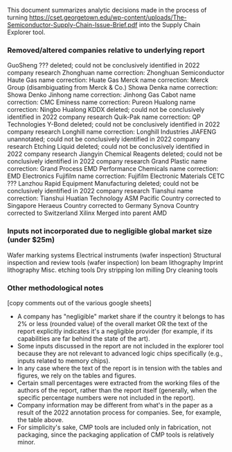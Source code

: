 This document summarizes analytic decisions made in the process of turning https://cset.georgetown.edu/wp-content/uploads/The-Semiconductor-Supply-Chain-Issue-Brief.pdf into the Supply Chain Explorer tool.

### Removed/altered companies relative to underlying report

GuoSheng		??? deleted; could not be conclusively identified in 2022 company research
Zhonghuan		name correction: Zhonghuan Semiconductor
Haute Gas		name correction: Huate Gas
Merck			name correction: Merck Group (disambiguating from Merck & Co.)
Showa Denka		name correction: Showa Denko
Jinhong			name correction: Jinhong Gas
Cabot			name correction: CMC
Eminess			name correction: Pureon
Hualong			name correction: Ningbo Hualong
KDDX			deleted; could not be conclusively identified in 2022 company research
Quik-Pak		name correction: QP Technologies
Y-Bond			deleted; could not be conclusively identified in 2022 company research
Longhill		name correction: Longhill Industries
JIAFENG			unannotated; could not be conclusively identified in 2022 company research
Etching Liquid	deleted; could not be conclusively identified in 2022 company research
Jiangyin Chemical Reagents	deleted; could not be conclusively identified in 2022 company research
Grand Plastic	name correction: Grand Process
EMD Performance Chemicals	name correction: EMD Electronics
Fujifilm		name correction: Fujifilm Electronic Materials
CETC			???
Lanzhou Rapid Equipment Manufacturing	deleted; could not be conclusively identified in 2022 company research
Tianshui		name correction: Tianshui Huatian Technology
ASM Pacific		Country corrected to Singapore
Heraeus			Country corrected to Germany
Synova			Country corrected to Switzerland
Xilinx			Merged into parent AMD


### Inputs not incorporated due to negligible global market size (under $25m)

Wafer marking systems
Electrical instruments (wafer inspection)
Structural inspection and review tools (wafer inspection)
Ion beam lithography
Imprint lithography
Misc. etching tools
Dry stripping
Ion milling
Dry cleaning tools



### Other methodological notes

[copy comments out of the various google sheets]

* A company has "negligible" market share if the country it belongs to has 2% or less (rounded value) of the overall market OR the text of the report explicitly indicates it's a negligible provider (for example, if its capabilities are far behind the state of the art).
* Some inputs discussed in the report are not included in the explorer tool because they are not relevant to advanced logic chips specifically (e.g., inputs related to memory chips).
* In any case where the text of the report is in tension with the tables and figures, we rely on the tables and figures.
* Certain small percentages were extracted from the working files of the authors of the report, rather than the report itself (generally, when the specific percentage numbers were not included in the report).
* Company information may be different from what's in the paper as a result of the 2022 annotation process for companies. See, for example, the table above.
* For simplicity's sake, CMP tools are included only in fabrication, not packaging, since the packaging application of CMP tools is relatively minor.
